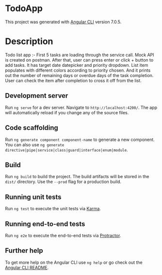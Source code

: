 # TodoApp

This project was generated with [Angular CLI](https://github.com/angular/angular-cli) version 7.0.5.

# Description 

Todo list app :- First 5 tasks are loading through the service call. Mock API is created on postman.
After that, user can press enter or click + button to add tasks. It has target date datepicker and priority dropdown.
List item populates with different colors according to priority chosen. And it prints out the number of remaining days or overdue days of the task completion. 
User can check the item after completion to cross it off from the list. 


## Development server

Run `ng serve` for a dev server. Navigate to `http://localhost:4200/`. The app will automatically reload if you change any of the source files.

## Code scaffolding

Run `ng generate component component-name` to generate a new component. You can also use `ng generate directive|pipe|service|class|guard|interface|enum|module`.

## Build

Run `ng build` to build the project. The build artifacts will be stored in the `dist/` directory. Use the `--prod` flag for a production build.

## Running unit tests

Run `ng test` to execute the unit tests via [Karma](https://karma-runner.github.io).

## Running end-to-end tests

Run `ng e2e` to execute the end-to-end tests via [Protractor](http://www.protractortest.org/).

## Further help

To get more help on the Angular CLI use `ng help` or go check out the [Angular CLI README](https://github.com/angular/angular-cli/blob/master/README.md).

